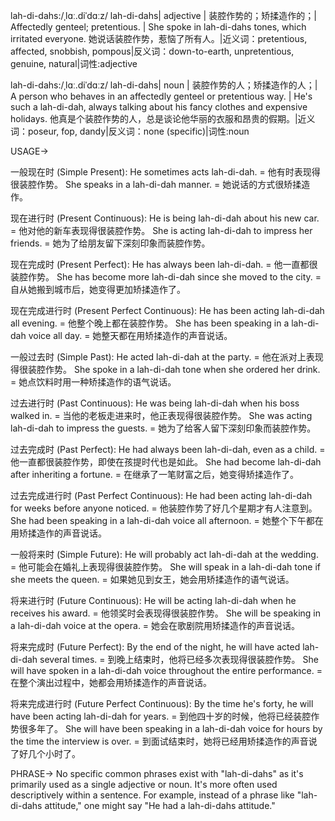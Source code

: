 lah-di-dahs:/ˌlɑː.diˈdɑːz/
lah-di-dahs| adjective | 装腔作势的；矫揉造作的；| Affectedly genteel; pretentious. | She spoke in lah-di-dahs tones, which irritated everyone. 她说话装腔作势，惹恼了所有人。|近义词：pretentious, affected, snobbish, pompous|反义词：down-to-earth, unpretentious, genuine, natural|词性:adjective

lah-di-dahs:/ˌlɑː.diˈdɑːz/
lah-di-dahs| noun | 装腔作势的人；矫揉造作的人；| A person who behaves in an affectedly genteel or pretentious way. | He's such a lah-di-dah, always talking about his fancy clothes and expensive holidays. 他真是个装腔作势的人，总是谈论他华丽的衣服和昂贵的假期。|近义词：poseur, fop, dandy|反义词：none (specific)|词性:noun


USAGE->

一般现在时 (Simple Present):
He sometimes acts lah-di-dah. = 他有时表现得很装腔作势。
She speaks in a lah-di-dah manner. = 她说话的方式很矫揉造作。

现在进行时 (Present Continuous):
He is being lah-di-dah about his new car. = 他对他的新车表现得很装腔作势。
She is acting lah-di-dah to impress her friends. = 她为了给朋友留下深刻印象而装腔作势。


现在完成时 (Present Perfect):
He has always been lah-di-dah. = 他一直都很装腔作势。
She has become more lah-di-dah since she moved to the city. = 自从她搬到城市后，她变得更加矫揉造作了。


现在完成进行时 (Present Perfect Continuous):
He has been acting lah-di-dah all evening. = 他整个晚上都在装腔作势。
She has been speaking in a lah-di-dah voice all day. = 她整天都在用矫揉造作的声音说话。


一般过去时 (Simple Past):
He acted lah-di-dah at the party. = 他在派对上表现得很装腔作势。
She spoke in a lah-di-dah tone when she ordered her drink. = 她点饮料时用一种矫揉造作的语气说话。


过去进行时 (Past Continuous):
He was being lah-di-dah when his boss walked in. = 当他的老板走进来时，他正表现得很装腔作势。
She was acting lah-di-dah to impress the guests. = 她为了给客人留下深刻印象而装腔作势。


过去完成时 (Past Perfect):
He had always been lah-di-dah, even as a child. = 他一直都很装腔作势，即使在孩提时代也是如此。
She had become lah-di-dah after inheriting a fortune. = 在继承了一笔财富之后，她变得矫揉造作了。


过去完成进行时 (Past Perfect Continuous):
He had been acting lah-di-dah for weeks before anyone noticed. = 他装腔作势了好几个星期才有人注意到。
She had been speaking in a lah-di-dah voice all afternoon. = 她整个下午都在用矫揉造作的声音说话。


一般将来时 (Simple Future):
He will probably act lah-di-dah at the wedding. = 他可能会在婚礼上表现得很装腔作势。
She will speak in a lah-di-dah tone if she meets the queen. = 如果她见到女王，她会用矫揉造作的语气说话。


将来进行时 (Future Continuous):
He will be acting lah-di-dah when he receives his award. = 他领奖时会表现得很装腔作势。
She will be speaking in a lah-di-dah voice at the opera. = 她会在歌剧院用矫揉造作的声音说话。


将来完成时 (Future Perfect):
By the end of the night, he will have acted lah-di-dah several times. = 到晚上结束时，他将已经多次表现得很装腔作势。
She will have spoken in a lah-di-dah voice throughout the entire performance. = 在整个演出过程中，她都会用矫揉造作的声音说话。


将来完成进行时 (Future Perfect Continuous):
By the time he's forty, he will have been acting lah-di-dah for years. = 到他四十岁的时候，他将已经装腔作势很多年了。
She will have been speaking in a lah-di-dah voice for hours by the time the interview is over. = 到面试结束时，她将已经用矫揉造作的声音说了好几个小时了。



PHRASE->
No specific common phrases exist with "lah-di-dahs" as it's primarily used as a single adjective or noun.  It's more often used descriptively within a sentence.  For example, instead of a phrase like "lah-di-dahs attitude," one might say "He had a lah-di-dahs attitude."
